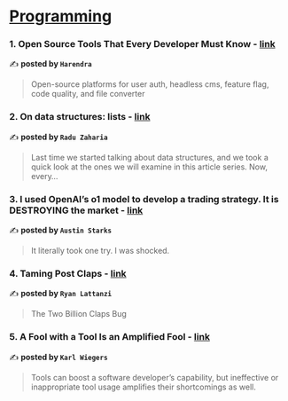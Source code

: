 
<h1><a href=https://medium.com/tag/programming/recommended target="_blank" rel="noopener noreferrer">Programming</a></h1>
<h3>1. Open Source Tools That Every Developer Must Know - <a href="https://medium.com/@harendra21/open-source-tools-that-every-developer-must-know-9a2a58f2e0a6" target="_blank" rel="noopener noreferrer">link</a></h3>

✍️ **posted by `Harendra`**

<blockquote>Open-source platforms for user auth, headless cms, feature flag, code quality, and file converter</blockquote>

<h3>2. On data structures: lists - <a href="https://medium.com/@raduzaharia/on-data-structures-lists-3dc856be1c9a" target="_blank" rel="noopener noreferrer">link</a></h3>

✍️ **posted by `Radu Zaharia`**

<blockquote>Last time we started talking about data structures, and we took a quick look at the ones we will examine in this article series. Now, every…</blockquote>

<h3>3. I used OpenAI’s o1 model to develop a trading strategy. It is DESTROYING the market - <a href="https://medium.com/datadriveninvestor/i-used-openais-o1-model-to-develop-a-trading-strategy-it-is-destroying-the-market-576a6039e8fa" target="_blank" rel="noopener noreferrer">link</a></h3>

✍️ **posted by `Austin Starks`**

<blockquote>It literally took one try. I was shocked.</blockquote>

<h3>4. Taming Post Claps - <a href="https://medium.com/medium-eng/taming-post-claps-273d97ce1ced" target="_blank" rel="noopener noreferrer">link</a></h3>

✍️ **posted by `Ryan Lattanzi`**

<blockquote>The Two Billion Claps Bug</blockquote>

<h3>5. A Fool with a Tool Is an Amplified Fool - <a href="https://medium.com/analysts-corner/a-fool-with-a-tool-is-an-amplified-fool-140cd9124ad4" target="_blank" rel="noopener noreferrer">link</a></h3>

✍️ **posted by `Karl Wiegers`**

<blockquote>Tools can boost a software developer’s capability, but ineffective or inappropriate tool usage amplifies their shortcomings as well.</blockquote>

